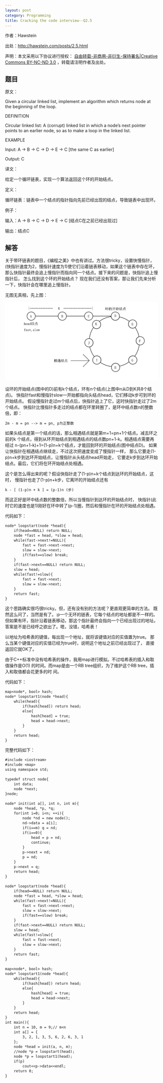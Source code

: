 ```yaml
---
layout: post
category: Programming
title: Cracking the code interview--Q2.5
---
```


作者：Hawstein

出处：<http://hawstein.com/posts/2.5.html>

声明：本文采用以下协议进行授权：
[自由转载-非商用-非衍生-保持署名|Creative Commons BY-NC-ND 3.0](http://creativecommons.org/licenses/by-nc-nd/3.0/deed.zh)
，转载请注明作者及出处。

## 题目

原文：

Given a circular linked list, implement an algorithm which returns 
node at the beginning of the loop.

DEFINITION

Circular linked list: A (corrupt) linked list in which a node’s next 
pointer points to an earlier node, so as to make a loop in the linked 
list.

EXAMPLE

Input: A -> B -> C -> D -> E -> C [the same C as earlier]

Output: C

译文：

给定一个循环链表，实现一个算法返回这个环的开始结点。

定义：

循环链表：链表中一个结点的指针指向先前已经出现的结点，导致链表中出现环。

例子：

输入：A -> B -> C -> D -> E -> C [结点C在之前已经出现过]

输出：结点C

## 解答

关于带环链表的题目，《编程之美》中也有讲过。方法很tricky，设置快慢指针，
(快指针速度为2，慢指针速度为1)使它们沿着链表移动，如果这个链表中存在环，
那么快指针最终会追上慢指针而指向同一个结点。接下来的问题是，快指针追上慢指针后，
怎么找到这个环的开始结点？
现在我们还没有答案，那让我们先来分析一下，快指针会在哪里追上慢指针。

无图无真相，先上图：

<img src="/assets/img/2012/12/17/circularlist.jpg" />

设环的开始结点(图中的D)前有k个结点，环有n个结点(上图中n从D到K共8个结点)。
快指针fast和慢指针slow一开始都指向头结点head，它们移动k步可到环的开始结点。
假设慢指针走过m个结点后，快指针追上了它，这时快指针走过了2m个结点。
快指针比慢指针多走过的结点都在环里转圈了，是环中结点数n的整数倍，即：

	2m - m = pn --> m = pn, p为正整数

如果头结点是第一个结点的话，那么相遇结点就是第m+1=pn+1个结点。减去环之前的k
个结点，得到从环开始结点到相遇结点的结点数pn+1-k。相遇结点需要再经过
n-(pn+1-k)+1=(1-p)n+k个结点，才能回到环的开始结点(图中结点D)。
如果让快指针在相遇结点继续走，不过这次把速度变成了慢指针一样，
那么它要走(1-p)n+k步到达环开始结点，让慢指针从头结点head开始走，
它要走k步到达环开始结点。最后，它们将在环开始结点处相遇。

这个是怎么得出来的呢？假设快指针走了(1-p)n+k个结点到达环的开始结点，这时，
慢指针也走了(1-p)n+k步，它离环的开始结点还有

	k - [ (1-p)n + k ] = (p-1)n (步)

而这正好是环中结点数的整数倍，所以当慢指针到达环的开始结点时，
快指针(此时它的速度也是1)刚好在环中转了(p-1)圈，然后和慢指针在环的开始结点处相遇。

代码如下：

	node* loopstart(node *head){
		if(head==NULL) return NULL;
		node *fast = head, *slow = head;
		while(fast->next!=NULL){
			fast = fast->next->next;
			slow = slow->next;
			if(fast==slow) break;
		}
		if(fast->next==NULL) return NULL;
		slow = head;
		while(fast!=slow){
			fast = fast->next;
			slow = slow->next;
		}
		return fast;
	}

这个思路确实很巧很tricky。但，还有没有别的方法呢？更直观更简单的方法。
既然这么问了，当然是有了。:p一个无环的链表，它每个结点的地址都是不一样的。
但如果有环，指针沿着链表移动，那这个指针最终会指向一个已经出现过的地址。
答案是不是已经呼之欲出了。嗯，没错，哈希表！

以地址为哈希表的键值，每出现一个地址，就将该键值对应的实值置为true。
那么当某个键值对应的实值已经为true时，说明这个地址之前已经出现过了，
直接返回它就OK了。

由于C++标准中没有哈希表的操作，我用map进行模拟。不过哈希表的插入和取值操作是O(1)
的时间。而map是由一个RB tree组织，为了维护这个RB tree，插入和取值都会花更多的时
间。

代码如下：

	map<node*, bool> hash;
	node* loopstart1(node *head){
		while(head){
			if(hash[head]) return head;
			else{
				hash[head] = true;
				head = head->next;
			}
		}
		return head;
	}

完整代码如下：

	#include <iostream>
	#include <map>
	using namespace std;

	typedef struct node{
		int data;
		node *next;
	}node;

	node* init(int a[], int n, int m){
		node *head, *p, *q;
		for(int i=0; i<n; ++i){
			node *nd = new node();
			nd->data = a[i];
			if(i==m) q = nd;
			if(i==0){
				head = p = nd;
				continue;
			}
			p->next = nd;
			p = nd;
		}
		p->next = q;
		return head;
	}

	node* loopstart(node *head){
		if(head==NULL) return NULL;
		node *fast = head, *slow = head;
		while(fast->next!=NULL){
			fast = fast->next->next;
			slow = slow->next;
			if(fast==slow) break;
		}
		if(fast->next==NULL) return NULL;
		slow = head;
		while(fast!=slow){
			fast = fast->next;
			slow = slow->next;
		}
		return fast;
	}

	map<node*, bool> hash;
	node* loopstart1(node *head){
		while(head){
			if(hash[head]) return head;
			else{
				hash[head] = true;
				head = head->next;
			}
		}
		return head;
	}
	int main(){
		int n = 10, m = 9;// m<n
		int a[] = {
			3, 2, 1, 3, 5, 6, 2, 6, 3, 1 
		};
		node *head = init(a, n, m);
		//node *p = loopstart(head);
		node *p = loopstart1(head);
		if(p)
			cout<<p->data<<endl;
		return 0;
	}
